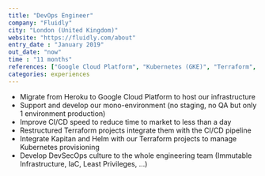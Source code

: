 ```yaml
---
title: "DevOps Engineer"
company: "Fluidly"
city: "London (United Kingdom)"
website: "https://fluidly.com/about"
entry_date : "January 2019"
out_date: "now"
time : "11 months"
references: ["Google Cloud Platform", "Kubernetes (GKE)", "Terraform", "Kapitan", "CircleCI"]
categories: experiences
---
```


* Migrate from Heroku to Google Cloud Platform to host our infrastructure
* Support and develop our mono-environment (no staging, no QA but only 1 environment production)
* Improve CI/CD speed to reduce time to market to less than a day
* Restructured Terraform projects integrate them with the CI/CD pipeline
* Integrate Kapitan and Helm with our Terraform projects to manage Kubernetes provisioning
* Develop DevSecOps culture to the whole engineering team (Immutable Infrastructure, IaC, Least Privileges, ...)
